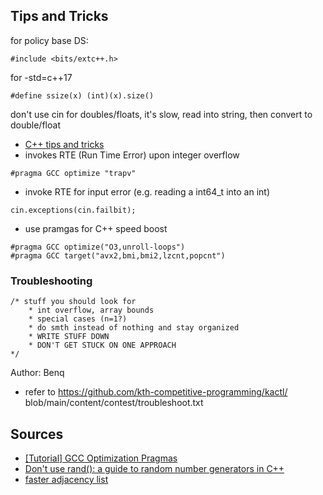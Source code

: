 ## Tips and Tricks

for policy base DS:
```
#include <bits/extc++.h>
```

for -std=c++17
```
#define ssize(x) (int)(x).size()
```

don't use cin for doubles/floats, it's slow, read into string, then convert to double/float
- [C++ tips and tricks](https://codeforces.com/blog/entry/74684)
- invokes RTE (Run Time Error) upon integer overflow
```
#pragma GCC optimize "trapv"
```
- invoke RTE for input error (e.g. reading a int64_t into an int)
```
cin.exceptions(cin.failbit);
```

- use pramgas for C++ speed boost
```
#pragma GCC optimize("O3,unroll-loops")
#pragma GCC target("avx2,bmi,bmi2,lzcnt,popcnt")
```

### Troubleshooting
```
/* stuff you should look for
	* int overflow, array bounds
	* special cases (n=1?)
	* do smth instead of nothing and stay organized
	* WRITE STUFF DOWN
	* DON'T GET STUCK ON ONE APPROACH
*/
```
Author: Benq

- refer to https://github.com/kth-competitive-programming/kactl/ blob/main/content/contest/troubleshoot.txt

## Sources

- [[Tutorial] GCC Optimization Pragmas](https://codeforces.com/blog/entry/96344)
- [Don't use rand(): a guide to random number generators in C++](https://codeforces.com/blog/entry/61587)
- [faster adjacency list](https://codeforces.com/blog/entry/110222)
